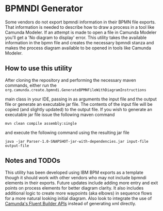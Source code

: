 # BPMNDI Generator
Some vendors do not export bpmndi information in their BPMN file exports. That information is needed to describe how to draw a process in a tool like Camunda Modeler. If an attempt is made to open a file in Camunda Modeler you'll get a 'No diagram to display' error. This utility takes the available information in the bpmn file and creates the necessary bpmndi stanza and makes the process diagram available to be opened in tools like Camunda Modeler.

## How to use this utility
After cloning the repository and performing the necessary maven commands, either run the ```org.camunda.create.bpmndi.GenerateBPMNFileWithDiagramInstructions```

main class in your IDE, passing in as arguments the input file and the output file or generate an executable jar file. The contents of the input file will be copied (and slightly updated) to the output file. If you wish to generate an executable jar file issue the following maven command 

```mvn clean compile assembly:single``` 

and execute the following command using the resulting jar file

```java -jar Parser-1.0-SNAPSHOT-jar-with-dependencies.jar input-file output-file```

## Notes and TODOs
This utility has been developed using IBM BPM exports as a template though it should work with other vendors who may not include bpmndi elements in their exports. Future updates include adding more entry and exit points on process elements for better diagram clarity. It also includes additional logic to create more waypoints (aka elbows) in sequence flows for a more natural looking initial diagram. Also look to integrate the use of [Camunda's Fluent Builder APIs](https://docs.camunda.org/manual/latest/user-guide/model-api/bpmn-model-api/fluent-builder-api/) instead of generating xml directly.
